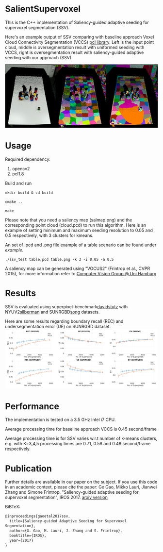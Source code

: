 # SalientSupervoxel
This is the C++ implementation of Saliency-guided adaptive seeding for supervoxel segmentation (SSV). 

Here's an example output of SSV comparing with baseline approach Voxel Cloud Connectivity Segmentation (VCCS) [pcl library](http://pointclouds.org/documentation/tutorials/supervoxel_clustering.php). Left is the input point cloud, middle is oversegmentation result with uniformed seeding with VCCS, right is oversegmentation result with saliency-guided adaptive seeding with our approach (SSV).

![ssv example](/fig/vccs_ssv_1.png?raw=true)

# Usage
Required dependency:
1. opencv2
2. pcl1.8

Build and run
```
mkdir build & cd build
```
```
cmake ..
```
```
make
```
Please note that you need a saliency map (salmap.png) and the corresponding point cloud (cloud.pcd) to run this algorithm. Here is an example of setting minimum and maximum seeding resolution to 0.05 and 0.5 respectively, with 3 clusters for kmeans. 

An set of .pcd and .png file example of a table scenario can be found under *example*.
```
./ssv_test table.pcd table.png -k 3 -i 0.05 -a 0.5
```
A saliency map can be generated using "VOCUS2" (Frintrop et al., CVPR 2015), for more information refer to [Computer Vision Group @ Uni Hamburg](https://www.inf.uni-hamburg.de/en/inst/ab/cv/research/research1-visual-attention.html)

# Results
SSV is evaluated using superpixel-benchmark[davidstutz](https://github.com/davidstutz/superpixel-benchmark) with NYUV2[silberman](https://cs.nyu.edu/~silberman/datasets/nyu_depth_v2.html) and SUNRGBD[song](http://rgbd.cs.princeton.edu/) datasets.

Here are some results regarding boundary recall (REC) and undersegmentation error (UE) on SUNRGBD dataset.
![ssv result](/fig/results.png?raw=true)


# Performance
The implementation is tested on a 3.5 GHz Intel i7 CPU.

Average processing time for baseline approach VCCS is 0.45 second/frame

Average processing time is for SSV varies w.r.t number of k-means clusters, e.g. with K=3,4,5 processing times are 0.71, 0.58 and 0.48 second/frame respectively.

# Publication
Further details are available in our paper on the subject. If you use this code in an academic context, please cite the paper:
Ge Gao, Mikko Lauri, Jianwei Zhang and Simone Frintrop. "Saliency-guided adaptive seeding for supervoxel segmentation", IROS 2017.
[arxiv version](https://arxiv.org/abs/1704.04054)

BiBTeX:
```
@inproceedings{gaoetal2017ssv,
  title={Saliency-guided Adaptive Seeding for Supervoxel Segmentation},
  author={G. Gao, M. Lauri, J. Zhang and S. Frintrop},
  booktitle={IROS},
  year={2017}
}
```
